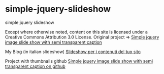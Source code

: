 simple-jquery-slideshow
=======================

simple jquery slideshow


<p>
Except where otherwise noted, content on this site is licensed under a Creative Commons Attribution 3.0 License. Original project => <a href="http://www.queness.com/post/152/simple-jquery-image-slide-show-with-semi-transparent-caption">Simple jquery image slide show with semi transparent caption</a>
</p>
<p>
My Blog (in italian slideshow) <a href=" http://www.evilripper.net/slideshow-per-i-contenuti-del-tuo-blog/">Slideshow per i contenuti del tuo sito</a>
</p>
<p>
Project with thumbnails github  <a href="https://github.com/evilripper/simple-jquery-slideshow">Simple jquery image slide show with semi transparent caption on github</a>
</p>
